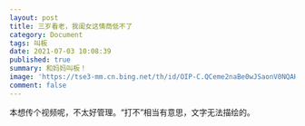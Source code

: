 ```yaml
---
layout: post
title: 三岁看老，我闺女这情商低不了
category: Document
tags: 叫板
date: 2021-07-03 10:08:39
published: true
summary: 和妈妈叫板！
image: 'https://tse3-mm.cn.bing.net/th/id/OIP-C.QCeme2naBe0wJSaonV0NQAHaKe?pid=ImgDet&rs=1'
comment: false
---
```


本想传个视频呢，不太好管理。“打不”相当有意思，文字无法描绘的。
